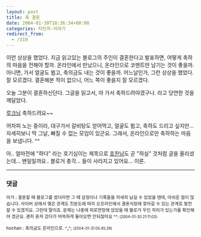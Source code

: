 ```yaml
---
layout: post
title: 축 결혼
date: 2004-01-30T18:36:34+00:00
categories: 타인의-이야기
redirect_from:
  - /319
---
```


이런 상상을 했었다. 지금 읽고있는 블로그의 주인이 결혼한다고 발표하면, 어떻게 축하의 마음을 전해야 할까. 온라인에서 만났으니, 온라인으로 코멘트만 남기는 것이 좋을까. 아니면, 가서 얼굴도 뵙고, 축의금도 내는 것이 좋을까. 어느날인가, 그런 상상을 했었다. 잘 모르겠다. 결혼해본 적이 없으니, 어느 쪽이 좋을지 잘 모르겠다.

오늘 그분이 결혼하신단다. 그글을 읽고서, 아 가서 축하드려야겠구나. 라고 당연한 것을 깨달았다.

<a href="http://cyana.woweb.net/eh/archives/000412.html" target=bb>루크님</a> 축하드려요~~

어차피 노는 중이라, 대구가서 갈비탕도 얻어먹고, 얼굴도 뵙고, 축하도 드리고 싶지만... 자세히보니 딱 그날, 빠질 수 없는 모임이 있군요. 그래서, 온라인으로만 축하하는 마음을 보냅니다. ^^

아.. 얼마전에 "하다" 라는 호기심이는 제목으로 <a href="http://hochan.net/archives/2004/01/24@11:58AM.html" target=bb>호찬님</a>도 곧 "하실" 것처럼 글을 올리셨는데... 왠일일까요.. 블로거 총각... 들이 사라지고 있어요... 이론.

* * *

### 댓글



<!--- cmt:665 --->
<!--- mail: --->
<!--- parent:0 --->

<small class=comment>아거 : 결혼할 때 블로그를 썼더라면  그 때 감정이나 기록들을 자세히 남길 수 있었을 텐테, 아쉬운 점이 많습니다.  사이버 상에서 맺은 관계도 친분도에 따라  오프라인에서 결혼식장에 찾아갈 수 있는  관계로 발전할 수 있겠지요.  그런데 말이죠. 문제는 나중에 피로연장에 앉았을 때 블로거 우인 자리가 있는가를 확인해야 겠군요. 괜히 혼자 갔다가 머쓱하게 돌아오면 안되잖아요 ^^. <small>(2004-01-30 21:11:03)</small></small>


<!--- cmt:666 --->
<!--- mail: --->
<!--- parent:0 --->

<small class=comment>hochan : 축의금도 온라인으로. ^_^; <small>(2004-01-31 05:45:29)</small></small>

